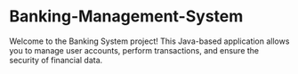 # Banking-Management-System
Welcome to the Banking System project! This Java-based application allows you to manage user accounts, perform transactions, and ensure the security of financial data.
